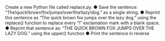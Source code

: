 Create a new Python file called replace.py.
● Save the sentence: “The!quick!brown!fox!jumps!over!the!lazy!dog.” as a
single string.
● Reprint this sentence as “The quick brown fox jumps over the lazy dog.”
using the replace() function to replace every “!” exclamation mark with a
blank space.
● Reprint that sentence as: “THE QUICK BROWN FOX JUMPS OVER THE
LAZY DOG.” using the upper() function
● Print the sentence in reverse
